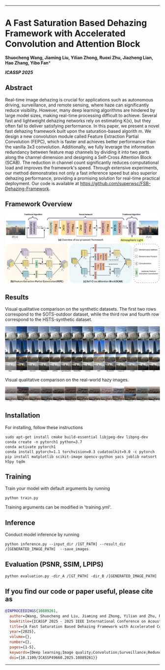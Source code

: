 

---

# A Fast Saturation Based Dehazing Framework with Accelerated Convolution and Attention Block

**Shuocheng Wang, Jiaming Liu, Yilian Zhong, Ruoxi Zhu, Jiazheng Lian, Hao Zhang, Yibo Fan*** 

***ICASSP 2025***

## Abstract

Real-time image dehazing is crucial for applications such as autonomous driving, surveillance, and remote sensing, where haze can significantly reduce visibility. However, many deep learning algorithms are hindered by large model sizes, making real-time processing difficult to achieve. Several fast and lightweight dehazing networks rely on estimating K(x), but they often fail to deliver satisfying performance. In this paper, we present a novel fast dehazing framework built upon the saturation-based algorith  m. We design a new convolution module called Feature Extraction Partial Convolution (FEPC), which is faster and achieves better performance than the vanilla 3x3 convolution. Additionally, we fully leverage the information redundancy between feature map channels by dividing it into two parts along the channel dimension and designing a Self-Cross Attention Block (SCAB). The reduction in channel count significantly reduces computational load and improves the framework's speed. Through extensive experiments, our method demonstrates not only a fast inference speed but also superior dehazing performance, providing a promising solution for real-time practical deployment. Our code is available at https://github.com/superwsc/FSB-Dehazing-Framework.

## Framework Overview

![](readme_images/framework.png)

## Results

Visual qualitative comparison on the synthetic datasets. The first two rows correspond to the SOTS-outdoor dataset, while the third row and fourth row correspond to the HSTS-synthetic dataset.

![](readme_images/SOTS_HSTS.png)

Visual qualitative comparison on the real-world hazy images.

![](readme_images/realworld.png)

## Installation

For installing, follow these instructions

```
sudo apt-get install cmake build-essential libjpeg-dev libpng-dev
conda create -n pytorch1 python=3.7
conda activate pytorch1
conda install pytorch=1.1 torchvision=0.3 cudatoolkit=9.0 -c pytorch
pip install matplotlib scikit-image opencv-python yacs joblib natsort h5py tqdm

```

## Training

Train your model with default arguments by running

```
python train.py
```

Training arguments can be modified in 'training.yml'.

## Inference

Conduct model inference by running

```
python inference.py --input_dir /[GT_PATH] --result_dir /[GENERATED_IMAGE_PATH]  --save_images
```

## Evaluation (PSNR, SSIM, LPIPS)

```
python evaluation.py -dir_A /[GT_PATH] -dir_B /[GENERATED_IMAGE_PATH] 
```

##  If you find our code or paper useful, please cite as

```bibtex
@INPROCEEDINGS{10889261,
  author={Wang, Shuocheng and Liu, Jiaming and Zhong, Yilian and Zhu, Ruoxi and Lian, Jiazheng and Zhang, Hao and Fan, Yibo},
  booktitle={ICASSP 2025 - 2025 IEEE International Conference on Acoustics, Speech and Signal Processing (ICASSP)}, 
  title={A Fast Saturation Based Dehazing Framework with Accelerated Convolution and Attention Block}, 
  year={2025},
  volume={},
  number={},
  pages={1-5},
  keywords={Deep learning;Image quality;Convolution;Surveillance;Redundancy;Signal processing algorithms;Feature extraction;Real-time systems;Speech processing;Remote sensing;Image Dehazing;Deep Learning;Saturation-Based;Speed},
  doi={10.1109/ICASSP49660.2025.10889261}}

```

---

